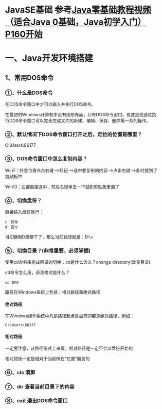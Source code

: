 # JavaSE基础 参考[Java零基础教程视频（适合Java 0基础，Java初学入门）P160开始](https://www.bilibili.com/video/BV1Rx411876f?p=160)

# 一、Java开发环境搭建

## 1、常用DOS命令

### ①、什么是DOS命令

在DOS命令窗口中才可以输入并执行DOS命令。

在最初的Windows计算机中没有图形界面，只有DOS命令窗口，也就是说通过执行DOS命令窗口可以完全完成文件的新建、编辑、保存、删除等一系列操作。

### ②、默认情况下DOS命令窗口打开之后，定位的位置是哪里？

C:\Users\86177

### ③、DOS命令窗口中怎么复制内容？

Win7：任意位置点击右键-->标记-->选中要复制的内容-->点击右键-->此时就到了剪贴板中

Win10：左键直接选中，然后右键单击一下就到剪贴板里面了

### ④、切换盘符？

直接输入盘符就行：

```
c：回车
d：回车
```

当切换到D盘根下了，那么当前路径就是：D:\\>

### ⑤、切换目录？(非常重要，必须掌握)

使用cd命令来完成目录的切换：cd是什么含义？change directory(改变目录)

cd命令怎么用，语法格式是什么？

```
cd 路径
```

路径在Windows系统上包括：相对路径和绝对路径

#### 绝对路径

在Windows操作系统中凡是路径起点是盘符的都是绝对路径，例如：

```
C:\Users\86177
```

#### 相对路径

一定要注意，从路径形式上来看，相对路径是一定不会以盘符开始的

相对路径一定是相对于当前所在“位置”而言的

### ⑥、cls 清屏

### ⑦、dir 查看当前目录下的内容

### ⑧、exit 退出DOS命令窗口